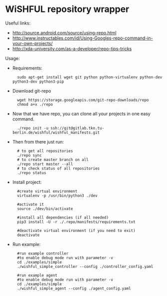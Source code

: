 WiSHFUL repository wrapper
==========================

Useful links:

- http://source.android.com/source/using-repo.html
- http://www.instructables.com/id/Using-Googles-repo-command-in-your-own-projects/
- http://xda-university.com/as-a-developer/repo-tips-tricks

Usage:

- Requirements:

        sudo apt-get install wget git python python-virtualenv python-dev python3-dev python3-pip

- Download git-repo

        wget https://storage.googleapis.com/git-repo-downloads/repo
        chmod a+x ./repo

- Now that we have repo, you can clone all your projects in one easy command.

        ./repo init -u ssh://git@gitlab.tkn.tu-berlin.de/wishful/wishful_manifests.git

- Then from there just run:

        # to get all repositories
        ./repo sync
        # to create master branch on all
        ./repo start master --all
        # to check status of all repositories
        ./repo status

- Install project:

        #create virtual environment
        virtualenv -p /usr/bin/python3 ./dev

        #activate it
        source ./dev/bin/activate

        #install all dependencies (if all needed)
        pip3 install -U -r ./.repo/manifests/requirements.txt

        #deactivate virtual environment (if you need to exit)
        deactivate

- Run example:

        #run example controller
        #to enable debug mode run with parameter -v
        cd ./examples/simple
        ./wishful_simple_controller --config ./controller_config.yaml

        #run example agent
        #to enable debug mode run with parameter -v
        cd ./examples/simple
        ./wishful_simple_agent --config ./agent_config.yaml
